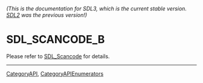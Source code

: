 ###### (This is the documentation for SDL3, which is the current stable version. [SDL2](https://wiki.libsdl.org/SDL2/) was the previous version!)
# SDL_SCANCODE_B

Please refer to [SDL_Scancode](SDL_Scancode) for details.

----
[CategoryAPI](CategoryAPI), [CategoryAPIEnumerators](CategoryAPIEnumerators)

